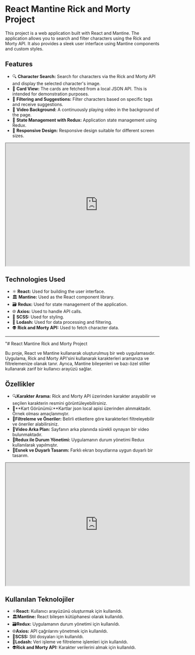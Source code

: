 # React Mantine Rick and Morty Project

This project is a web application built with React and Mantine. The application allows you to search and filter characters using the Rick and Morty API. It also provides a sleek user interface using Mantine components and custom styles.

## Features

- 🔍 **Character Search:** Search for characters via the Rick and Morty API and display the selected character's image.
- 📝 **Card View:** The cards are fetched from a local JSON API. This is intended for demonstration purposes.
- 📜 **Filtering and Suggestions:** Filter characters based on specific tags and receive suggestions.
- 🎥 **Video Background:** A continuously playing video in the background of the page.
- 🔄 **State Management with Redux:** Application state management using Redux.
- 📱 **Responsive Design:** Responsive design suitable for different screen sizes.


<iframe src="https://drive.google.com/file/d/1eexFUT6UfnL5CwJJi1gBxpiimwUdIJFF/preview" width="600" height="400" allow="autoplay"></iframe>




## Technologies Used

- ⚛️ **React:** Used for building the user interface.
- 🏛️ **Mantine:** Used as the React component library.
- 🗃️ **Redux:** Used for state management of the application.
- 🌐 **Axios:** Used to handle API calls.
- 🎨 **SCSS:** Used for styling.
- 🔄 **Lodash:** Used for data processing and filtering.
- 👽 **Rick and Morty API:** Used to fetch character data.


---


"# React Mantine Rick and Morty Project

Bu proje, React ve Mantine kullanarak oluşturulmuş bir web uygulamasıdır. Uygulama, Rick and Morty API'sini kullanarak karakterleri aramanıza ve filtrelemenize olanak tanır. Ayrıca, Mantine bileşenleri ve bazı özel stiller kullanarak zarif bir kullanıcı arayüzü sağlar.

## Özellikler

- 🔍**Karakter Arama:** Rick and Morty API üzerinden karakter arayabilir ve seçilen karakterin resmini görüntüleyebilirsiniz.
- 📝**Kart Görünümü:**Kartlar json local apisi üzerinden alınmaktadır. Örnek olması amaçlanmıştır.
- 📜**Filtreleme ve Öneriler:** Belirli etiketlere göre karakterleri filtreleyebilir ve öneriler alabilirsiniz.
- 🎥**Video Arka Plan:** Sayfanın arka planında sürekli oynayan bir video bulunmaktadır.
- 🔄**Redux ile Durum Yönetimi:** Uygulamanın durum yönetimi Redux kullanılarak yapılmıştır.
- 📱**Esnek ve Duyarlı Tasarım:** Farklı ekran boyutlarına uygun duyarlı bir tasarım.



<iframe src="https://drive.google.com/file/d/1eexFUT6UfnL5CwJJi1gBxpiimwUdIJFF/preview" width="600" height="400" allow="autoplay"></iframe>





## Kullanılan Teknolojiler

- ⚛️**React:** Kullanıcı arayüzünü oluşturmak için kullanıldı.
- 🏛️**Mantine:** React bileşen kütüphanesi olarak kullanıldı.
- 🗃️**Redux:** Uygulamanın durum yönetimi için kullanıldı.
- 🌐**Axios:** API çağrılarını yönetmek için kullanıldı.
- 🎨**SCSS:** Stil dosyaları için kullanıldı.
- 🔄**Lodash:** Veri işleme ve filtreleme işlemleri için kullanıldı.
- 👽**Rick and Morty API:** Karakter verilerini almak için kullanıldı.
